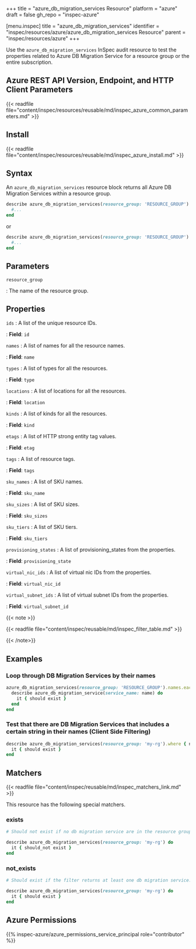 +++
title = "azure_db_migration_services Resource"
platform = "azure"
draft = false
gh_repo = "inspec-azure"

[menu.inspec]
title = "azure_db_migration_services"
identifier = "inspec/resources/azure/azure_db_migration_services Resource"
parent = "inspec/resources/azure"
+++

Use the `azure_db_migration_services` InSpec audit resource to test the properties related to Azure DB Migration Service for a resource group or the entire subscription.

## Azure REST API Version, Endpoint, and HTTP Client Parameters

{{< readfile file="content/inspec/resources/reusable/md/inspec_azure_common_parameters.md" >}}

## Install

{{< readfile file="content/inspec/resources/reusable/md/inspec_azure_install.md" >}}

## Syntax

An `azure_db_migration_services` resource block returns all Azure DB Migration Services within a resource group.

```ruby
describe azure_db_migration_services(resource_group: 'RESOURCE_GROUP') do
  #...
end
```

or

```ruby
describe azure_db_migration_services(resource_group: 'RESOURCE_GROUP') do
  #...
end
```

## Parameters

`resource_group`

: The name of the resource group.

## Properties

`ids`
: A list of the unique resource IDs.

: **Field**: `id`

`names`
: A list of names for all the resource names.

: **Field**: `name`

`types`
: A list of types for all the resources.

: **Field**: `type`

`locations`
: A list of locations for all the resources.

: **Field**: `location`

`kinds`
: A list of kinds for all the resources.

: **Field**: `kind`

`etags`
: A list of HTTP strong entity tag values.

: **Field**: `etag`

`tags`
: A list of resource tags.

: **Field**: `tags`

`sku_names`
: A list of SKU names.

: **Field**: `sku_name`

`sku_sizes`
: A list of SKU sizes.

: **Field**: `sku_sizes`

`sku_tiers`
: A list of SKU tiers.

: **Field**: `sku_tiers`

`provisioning_states`
: A list of provisioning_states from the properties.

: **Field**: `provisioning_state`

`virtual_nic_ids`
: A list of virtual nic IDs from the properties.

: **Field**: `virtual_nic_id`

`virtual_subnet_ids`
: A list of virtual subnet IDs from the properties.

: **Field**: `virtual_subnet_id`

{{< note >}}

{{< readfile file="content/inspec/reusable/md/inspec_filter_table.md" >}}

{{< /note>}}

## Examples

### Loop through DB Migration Services by their names

```ruby
azure_db_migration_services(resource_group: 'RESOURCE_GROUP').names.each do |name|
  describe azure_db_migration_service(service_name: name) do
    it { should exist }
  end
end
```

### Test that there are DB Migration Services that includes a certain string in their names (Client Side Filtering)

```ruby
describe azure_db_migration_services(resource_group: 'my-rg').where { name.include?('UAT') } do
  it { should exist }
end
```

## Matchers

{{< readfile file="content/inspec/reusable/md/inspec_matchers_link.md" >}}

This resource has the following special matchers.

### exists

```ruby
# Should not exist if no db migration service are in the resource group.

describe azure_db_migration_services(resource_group: 'my-rg') do
  it { should_not exist }
end
```

### not_exists

```ruby
# Should exist if the filter returns at least one db migration service.

describe azure_db_migration_services(resource_group: 'my-rg') do
  it { should exist }
end
```

## Azure Permissions

{{% inspec-azure/azure_permissions_service_principal role="contributor" %}}
